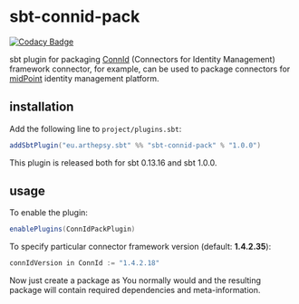 # sbt-connid-pack

[![Codacy Badge](https://api.codacy.com/project/badge/Grade/67ae6b7de7434fef85e8f8b12558aff7)](https://www.codacy.com/app/arthepsy/sbt-connid-pack)

sbt plugin for packaging [ConnId](https://github.com/Tirasa/ConnId) (Connectors for Identity Management) framework connector, for example, can be used to package connectors for [midPoint](https://evolveum.com/midpoint) identity management platform.

## installation

Add the following line to `project/plugins.sbt`:

``` scala
addSbtPlugin("eu.arthepsy.sbt" %% "sbt-connid-pack" % "1.0.0")
```

This plugin is released both for sbt 0.13.16 and sbt 1.0.0.

## usage
To enable the plugin:

``` scala
enablePlugins(ConnIdPackPlugin)
```

To specify particular connector framework version (default: **1.4.2.35**):

``` scala
connIdVersion in ConnId := "1.4.2.18"
```

Now just create a package as You normally would and the resulting package will contain required dependencies and meta-information.
